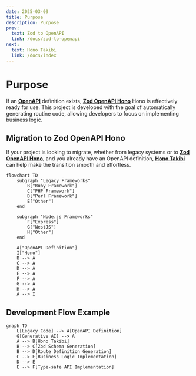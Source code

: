 ```yaml
---
date: 2025-03-09
title: Purpose
description: Purpose
prev: 
  text: Zod to OpenAPI
  link: /docs/zod-to-openapi
next: 
  text: Hono Takibi
  link: /docs/index
---
```


# Purpose

If an **[OpenAPI](https://www.openapis.org/)** definition exists, **[Zod OpenAPI Hono](https://github.com/honojs/middleware/tree/main/packages/zod-openapi)** Hono is effectively ready for use. This project is developed with the goal of automatically generating routine code, allowing developers to focus on implementing business logic.

## Migration to Zod OpenAPI Hono

If your project is looking to migrate, whether from legacy systems or to **[Zod OpenAPI Hono](https://github.com/honojs/middleware/tree/main/packages/zod-openapi)**, and you already have an OpenAPI definition, **[Hono Takibi](https://github.com/nakita628/hono-takibi)** can help make the transition smooth and effortless.

```mermaid
flowchart TD
    subgraph "Legacy Frameworks"
        B["Ruby Framework"]
        C["PHP Framework"]
        D["Perl Framework"]
        E["Other"]
    end
    
    subgraph "Node.js Frameworks"
        F["Express"]
        G["NestJS"]
        H["Other"]
    end

    A["OpenAPI Definition"]
    I["Hono"]
    B --> A
    C --> A
    D --> A
    E --> A
    F --> A
    G --> A
    H --> A
    A --> I
```

## Development Flow Example

```mermaid
graph TD
    L[Legacy Code] --> A[OpenAPI Definition]
    G[Generative AI] --> A
    A --> B[Hono Takibi]
    B --> C[Zod Schema Generation]
    B --> D[Route Definition Generation]
    C --> E[Business Logic Implementation]
    D --> E
    E --> F[Type-safe API Implementation]
```